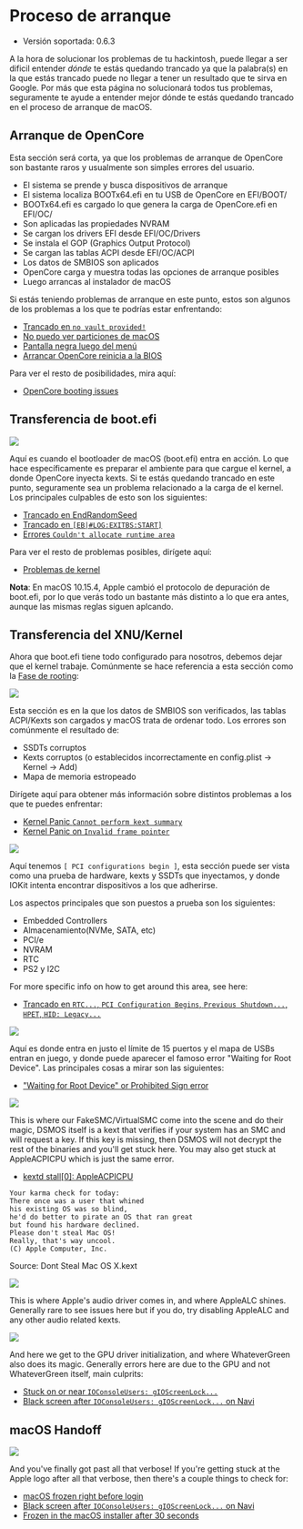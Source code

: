 # Proceso de arranque

* Versión soportada: 0.6.3

A la hora de solucionar los problemas de tu hackintosh, puede llegar a ser dificil entender *dónde* te estás quedando trancado ya que la palabra(s) en la que estás trancado puede no llegar a tener un resultado que te sirva en Google. Por más que esta página no solucionará todos tus problemas, seguramente te ayude a entender mejor dónde te estás quedando trancado en el proceso de arranque de macOS.

## Arranque de OpenCore

Esta sección será corta, ya que los problemas de arranque de OpenCore son bastante raros y usualmente son simples errores del usuario. 

* El sistema se prende y busca dispositivos de arranque
* El sistema localiza BOOTx64.efi en tu USB de OpenCore en EFI/BOOT/
* BOOTx64.efi es cargado lo que genera la carga de OpenCore.efi en EFI/OC/
* Son aplicadas las propiedades NVRAM
* Se cargan los drivers EFI desde EFI/OC/Drivers
* Se instala el GOP (Graphics Output Protocol)
* Se cargan las tablas ACPI desde EFI/OC/ACPI
* Los datos de SMBIOS son aplicados
* OpenCore carga y muestra todas las opciones de arranque posibles
* Luego arrancas al instalador de macOS

Si estás teniendo problemas de arranque en este punto, estos son algunos de los problemas a los que te podrías estar enfrentando:

* [Trancado en `no vault provided!`](./extended/opencore-issues.md#trancado-en-no-vault-provided)
* [No puedo ver particiones de macOS](./extended/opencore-issues.md#no-puedo-ver-particiones-de-macos)
* [Pantalla negra luego del menú](./extended/opencore-issues.md#pantalla-negra-luego-del-menu)
* [Arrancar OpenCore reinicia a la BIOS](./extended/opencore-issues.md#arrancar-opencore-reinicia-a-la-bios)

Para ver el resto de posibilidades, mira aquí:

* [OpenCore booting issues](./extended/opencore-issues.md)

## Transferencia de boot.efi

![](../images/troubleshooting/boot-md/1-boot-efi.png)

Aquí es cuando el bootloader de macOS (boot.efi) entra en acción. Lo que hace específicamente es preparar el ambiente para que cargue el kernel, a donde OpenCore inyecta kexts. Si te estás quedando trancado en este punto, seguramente sea un problema relacionado a la carga de el kernel. Los principales culpables de esto son los siguientes:

* [Trancado en EndRandomSeed](./extended/kernel-issues.md#trancado-en-endrandomseed)
* [Trancado en `[EB|#LOG:EXITBS:START]`](./extended/kernel-issues.md#trancado-en-eblogexitbsstart)
* [Errores `Couldn't allocate runtime area`](./extended/kernel-issues.md#errores-couldnt-allocate-runtime-area)

Para ver el resto de problemas posibles, dirígete aquí:

* [Problemas de kernel](./extended/kernel-issues.md)

**Nota**: En macOS 10.15.4, Apple cambió el protocolo de depuración de boot.efi, por lo que verás todo un bastante más distinto a lo que era antes, aunque las mismas reglas siguen aplcando.

## Transferencia del XNU/Kernel

Ahora que boot.efi tiene todo configurado para nosotros, debemos dejar que el kernel trabaje. Comúnmente se hace referencia a esta sección como la [Fase de rooting](https://developer.apple.com/library/archive/documentation/Darwin/Conceptual/KernelProgramming/booting/booting.html):

![](../images/troubleshooting/boot-md/2-kernel-start.png)

Esta sección es en la que los datos de SMBIOS son verificados, las tablas ACPI/Kexts son cargados y macOS trata de ordenar todo. Los errores son comúnmente el resultado de:

* SSDTs corruptos
* Kexts corruptos (o establecidos incorrectamente en config.plist -> Kernel -> Add)
* Mapa de memoria estropeado

Dirígete aquí para obtener más información sobre distintos problemas a los que te puedes enfrentar:

* [Kernel Panic `Cannot perform kext summary`](./extended/kernel-issues.md#kernel-panic-cannot-perform-kext-summary)
* [Kernel Panic on `Invalid frame pointer`](./extended/kernel-issues.md#kernel-panic-on-invalid-frame-pointer)

![](../images/troubleshooting/boot-md/5-apfs-module.png)

Aquí tenemos `[ PCI configurations begin ]`, esta sección puede ser vista como una prueba de hardware, kexts y SSDTs que inyectamos, y donde IOKit intenta encontrar dispositivos a los que adherirse.

Los aspectos principales que son puestos a prueba son los siguientes:

* Embedded Controllers
* Almacenamiento(NVMe, SATA, etc)
* PCI/e
* NVRAM
* RTC
* PS2 y I2C

For more specific info on how to get around this area, see here:

* [Trancado en `RTC...`, `PCI Configuration Begins`, `Previous Shutdown...`, `HPET`, `HID: Legacy...`](./extended/kernel-issues.md#trancado-en-rtc-pci-configuration-begins-previous-shutdown-hpet-hid-legacy)

![](../images/troubleshooting/boot-md/6-USB-setup.png)

Aquí es donde entra en justo el límite de 15 puertos y el mapa de USBs entran en juego, y donde puede aparecer el famoso error "Waiting for Root Device". Las principales cosas a mirar son las siguientes:

* ["Waiting for Root Device" or Prohibited Sign error](../troubleshooting/troubleshooting.md#waiting-for-root-device-or-prohibited-sign-error)

![](../images/troubleshooting/boot-md/8-dsmos-arrived.png)

This is where our FakeSMC/VirtualSMC come into the scene and do their magic, DSMOS itself is a kext that verifies if your system has an SMC and will request a key. If this key is missing, then DSMOS will not decrypt the rest of the binaries and you'll get stuck here. You may also get stuck at AppleACPICPU which is just the same error.

* [kextd stall[0]: AppleACPICPU](../troubleshooting/troubleshooting.md#kextd-stall0-appleacpicpu)

```
Your karma check for today:
There once was a user that whined
his existing OS was so blind,
he'd do better to pirate an OS that ran great
but found his hardware declined.
Please don't steal Mac OS!
Really, that's way uncool.
(C) Apple Computer, Inc.
```

Source: Dont Steal Mac OS X.kext

![](../images/troubleshooting/boot-md/9-audio.png)

This is where Apple's audio driver comes in, and where AppleALC shines. Generally rare to see issues here but if you do, try disabling AppleALC and any other audio related kexts.

![](../images/troubleshooting/boot-md/10-GPU.png)

And here we get to the GPU driver initialization, and where WhateverGreen also does its magic. Generally errors here are due to the GPU and not WhateverGreen itself, main culprits:

* [Stuck on or near `IOConsoleUsers: gIOScreenLock...`](../troubleshooting/troubleshooting.md#stuck-on-or-near-ioconsolessers-gioscreenlock)
* [Black screen after `IOConsoleUsers: gIOScreenLock...` on Navi](../troubleshooting/troubleshooting.md#black-screen-after-ioconsoleusers-gioscreenlock-on-navi)

## macOS Handoff

![](../images/troubleshooting/boot-md/11-boot.png)

And you've finally got past all that verbose! If you're getting stuck at the Apple logo after all that verbose, then there's a couple things to check for:

* [macOS frozen right before login](../troubleshooting/troubleshooting.md#macos-frozen-right-before-login)
* [Black screen after `IOConsoleUsers: gIOScreenLock...` on Navi](../troubleshooting/troubleshooting.md#black-screen-after-ioconsoleusers-gioscreenlock-on-navi)
* [Frozen in the macOS installer after 30 seconds](../troubleshooting/troubleshooting.md#frozen-in-macos-installer-after-30-seconds)
